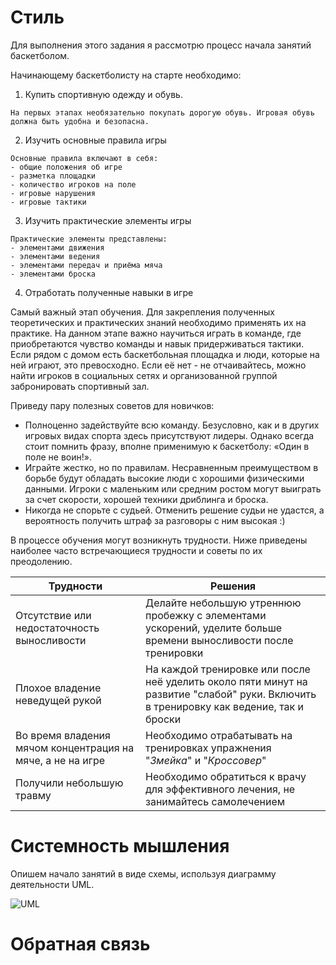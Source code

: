 # Стиль
  Для выполнения этого задания я рассмотрю процесс начала занятий баскетболом.

Начинающему баскетболисту на старте необходимо:
1. Купить спортивную одежду и обувь.
```
На первых этапах необязательно покупать дорогую обувь. Игровая обувь должна быть удобна и безопасна.
```
2. Изучить основные правила игры
```
Основные правила включают в себя: 
- общие положения об игре
- разметка площадки 
- количество игроков на поле
- игровые нарушения
- игровые тактики 
```
3. Изучить практические элементы игры
```
Практические элементы представлены: 
- элементами движения
- элементами ведения 
- элементами передач и приёма мяча
- элементами броска
```
4. Отработать полученные навыки в игре

Самый важный этап обучения. Для закрепления полученных теоретических и практических знаний необходимо применять их на практике.
На данном этапе важно научиться играть в команде, где приобретаются чувство команды и навык придерживаться
тактики.
Если рядом с домом есть баскетбольная площадка и люди, которые на ней играют, это превосходно. Если её нет - не отчаивайтесь,
можно найти игроков в социальных сетях и организованной группой забронировать спортивный зал. 

Приведу пару полезных советов для новичков:
- Полноценно задействуйте всю команду. Безусловно, как и в других игровых видах спорта здесь присутствуют лидеры. Однако всегда стоит помнить фразу, вполне применимую к баскетболу: «Один в поле не воин!».
- Играйте жестко, но по правилам. Несравненным преимуществом в борьбе будут обладать высокие люди с хорошими физическими данными. Игроки с маленьким или средним ростом могут выиграть за счет скорости, хорошей техники дриблинга и броска.
- Никогда не спорьте с судьей. Отменить решение судьи не удастся, а вероятность получить штраф за разговоры с ним высокая :)

В процессе обучения могут возникнуть трудности. Ниже приведены наиболее часто встречающиеся трудности и советы по их преодолению.

| **Трудности**  | **Решения** |
| -------------- | ----------- |
| Отсутствие или недостаточность выносливости  | Делайте небольшую утреннюю пробежку с элементами ускорений, уделите больше времени выносливости после тренировки  |
| Плохое владение неведущей рукой | На каждой тренировке или после неё уделить около пяти минут на развитие "слабой" руки. Включить в тренировку как ведение, так и броски |
| Во время владения мячом концентрация на мяче, а не на игре | Необходимо отрабатывать на тренировках упражнения "*Змейка*" и "*Кроссовер*"  |
| Получили небольшую травму | Необходимо обратиться к врачу для эффективного лечения, не занимайтесь самолечением |

# Системность мышления
Опишем начало занятий в виде схемы, используя диаграмму деятельности UML.

![UML](https://github.com/BondarevDima/Public_repository/assets/126958591/44aeae6a-759c-4ee5-9df7-5f6deabb85ff)

# Обратная связь

